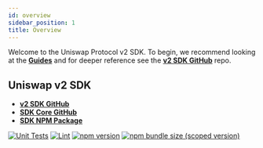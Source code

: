 ```yaml
---
id: overview
sidebar_position: 1
title: Overview
---
```


Welcome to the Uniswap Protocol v2 SDK. To begin, we recommend looking at the [**Guides**](./guides/01-quick-start.md) and for deeper reference see the [**v2 SDK GitHub**](https://github.com/Uniswap/v2-sdk) repo.


## Uniswap v2 SDK

- [**v2 SDK GitHub**](https://github.com/Uniswap/v2-sdk)
- [**SDK Core GitHub**](https://github.com/Uniswap/sdk-core)
- [**SDK NPM Package**](https://www.npmjs.com/package/@uniswap/v2-sdk)

[![Unit Tests](https://github.com/Uniswap/v2-sdk/workflows/Unit%20Tests/badge.svg)](https://github.com/Uniswap/v2-sdk/actions?query=workflow%3A%22Unit+Tests%22)
[![Lint](https://github.com/Uniswap/v2-sdk/workflows/Lint/badge.svg)](https://github.com/Uniswap/v2-sdk/actions?query=workflow%3ALint)
[![npm version](https://img.shields.io/npm/v/@uniswap/v2-sdk/latest.svg)](https://www.npmjs.com/package/@uniswap/v2-sdk/v/latest)
[![npm bundle size (scoped version)](https://img.shields.io/bundlephobia/minzip/@uniswap/v2-sdk/latest.svg)](https://bundlephobia.com/result?p=@uniswap/v2-sdk@latest)
